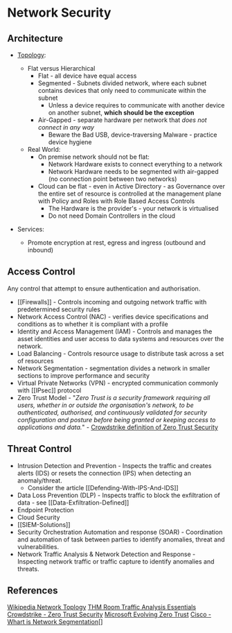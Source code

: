 # Network Security

## Architecture

- [Topology](https://en.wikipedia.org/wiki/Network_topology):
	- Flat versus Hierarchical
		- Flat - all device have equal access
		- Segmented - Subnets divided network, where each subnet contains devices that only need to communicate within the subnet 
			- Unless a device requires to communicate with another device on another subnet, **which should be the exception**
		- Air-Gapped - separate hardware per network that *does not connect in any way*
			- Beware the Bad USB, device-traversing Malware - practice device hygiene 
	 -  Real World:
		- On premise network should not be flat:
			- Network Hardware exists to connect everything to a network
			- Network Hardware needs to be segmented with air-gapped (no connection point between two networks)
		- Cloud can be flat - even in Active Directory - as Governance over the entire set of resource is controlled at the management plane with Policy and Roles with Role Based Access Controls
			- The Hardware is the provider's - your network is virtualised
			- Do not need Domain Controllers in the cloud 

- Services:
	- Promote encryption at rest, egress and ingress (outbound and inbound)

## Access Control

Any control that attempt to ensure authentication and authorisation.

- [[Firewalls]] - Controls incoming and outgoing network traffic with predetermined security rules
- Network Access Control (NAC) - verifies device specifications and conditions as to whether it is compliant with a profile
- Identity and Access Management (IAM) - Controls and manages the asset identities and user access to data systems and resources over the network.
- Load Balancing - Controls resource usage to distribute task across a set of resources
- Network Segmentation - segmentation divides a network in smaller sections to improve performance and security
- Virtual Private Networks (VPN) - encrypted communication commonly with [[IPsec]] protocol
- Zero Trust Model - "*Zero Trust is a security framework requiring all users, whether in or outside the organisation's network, to be authenticated, authorised, and continuously validated for security configuration and posture before being granted or keeping access to applications and data.*" - [Crowdstrike definition of Zero Trust Security](https://www.crowdstrike.com/cybersecurity-101/zero-trust-security/)

## Threat Control

- Intrusion Detection and Prevention - Inspects the traffic and creates alerts (IDS) or resets the connection (IPS) when detecting an anomaly/threat.
	- Consider the article [[Defending-With-IPS-And-IDS]]
- Data Loss Prevention (DLP) - Inspects traffic to block the exfiltration of data - see [[Data-Exfiltration-Defined]]
- Endpoint Protection
- Cloud Security
- [[SIEM-Solutions]]
- Security Orchestration Automation and response (SOAR) - Coordination and automation of task between parties to identify anomalies, threat and vulnerabilities.
- Network Traffic Analysis & Network Detection and Response - Inspecting network traffic or traffic capture to identify anomalies and threats.


## References

[Wikipedia Network Toplogy](https://en.wikipedia.org/wiki/Network_topology)
[THM Room Traffic Analysis Essentials](https://tryhackme.com/room/trafficanalysisessentials)
[Crowdstrike - Zero Trust Security](https://www.crowdstrike.com/cybersecurity-101/zero-trust-security/)
[Microsoft Evolving Zero Trust](https://query.prod.cms.rt.microsoft.com/cms/api/am/binary/RWJJdT)
[Cisco - Whart is Network Segmentation](https://www.cisco.com/c/en/us/products/security/what-is-network-segmentation.html)[]